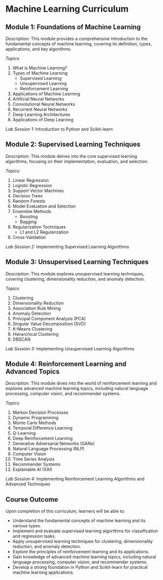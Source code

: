 # Machine Learning Curriculum

## Module 1: Foundations of Machine Learning

_Description:_ This module provides a comprehensive introduction to the fundamental concepts of machine learning, covering its definition, types, applications, and key algorithms.

_Topics:_

1. What is Machine Learning?
2. Types of Machine Learning
   - Supervised Learning
   - Unsupervised Learning
   - Reinforcement Learning
3. Applications of Machine Learning
4. Artificial Neural Networks
5. Convolutional Neural Networks
6. Recurrent Neural Networks
7. Deep Learning Architectures
8. Applications of Deep Learning

_Lab Session 1:_ Introduction to Python and Scikit-learn

## Module 2: Supervised Learning Techniques

_Description:_ This module delves into the core supervised learning algorithms, focusing on their implementation, evaluation, and selection.

_Topics:_

1. Linear Regression
2. Logistic Regression
3. Support Vector Machines
4. Decision Trees
5. Random Forests
6. Model Evaluation and Selection
7. Ensemble Methods
   - Boosting
   - Bagging
8. Regularization Techniques
   - L1 and L2 Regularization
9. Cross-Validation

_Lab Session 2:_ Implementing Supervised Learning Algorithms

## Module 3: Unsupervised Learning Techniques

_Description:_ This module explores unsupervised learning techniques, covering clustering, dimensionality reduction, and anomaly detection.

_Topics:_

1. Clustering
2. Dimensionality Reduction
3. Association Rule Mining
4. Anomaly Detection
5. Principal Component Analysis (PCA)
6. Singular Value Decomposition (SVD)
7. K-Means Clustering
8. Hierarchical Clustering
9. DBSCAN

_Lab Session 3:_ Implementing Unsupervised Learning Algorithms

## Module 4: Reinforcement Learning and Advanced Topics

_Description:_ This module dives into the world of reinforcement learning and explores advanced machine learning topics, including natural language processing, computer vision, and recommender systems.

_Topics:_

1. Markov Decision Processes
2. Dynamic Programming
3. Monte Carlo Methods
4. Temporal Difference Learning
5. Q-Learning
6. Deep Reinforcement Learning
7. Generative Adversarial Networks (GANs)
8. Natural Language Processing (NLP)
9. Computer Vision
10. Time Series Analysis
11. Recommender Systems
12. Explainable AI (XAI)

_Lab Session 4:_ Implementing Reinforcement Learning Algorithms and Advanced Techniques

## Course Outcome

Upon completion of this curriculum, learners will be able to:

- Understand the fundamental concepts of machine learning and its various types.
- Implement and evaluate supervised learning algorithms for classification and regression tasks.
- Apply unsupervised learning techniques for clustering, dimensionality reduction, and anomaly detection.
- Explore the principles of reinforcement learning and its applications.
- Gain knowledge of advanced machine learning topics, including natural language processing, computer vision, and recommender systems.
- Develop a strong foundation in Python and Scikit-learn for practical machine learning applications.
